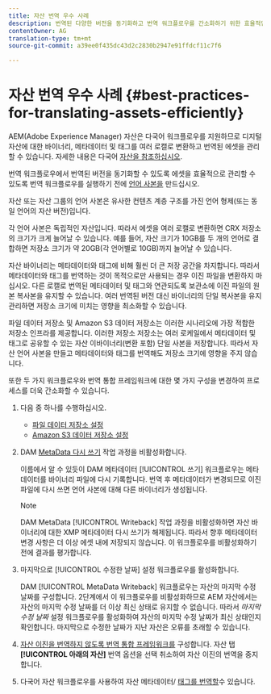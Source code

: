 ```yaml
---
title: 자산 번역 우수 사례
description: 번역된 다양한 버전을 동기화하고 번역 워크플로우를 간소화하기 위한 효율적인 자산 관리를 위한 모범 사례
contentOwner: AG
translation-type: tm+mt
source-git-commit: a39ee0f435dc43d2c2830b2947e91ffdcf11c7f6

---
```



# 자산 번역 우수 사례 {#best-practices-for-translating-assets-efficiently}

AEM(Adobe Experience Manager) 자산은 다국어 워크플로우를 지원하므로 디지털 자산에 대한 바이너리, 메타데이터 및 태그를 여러 로캘로 변환하고 번역된 에셋을 관리할 수 있습니다. 자세한 내용은 다국어 [자산을 참조하십시오](multilingual-assets.md).

번역 워크플로우에서 번역된 버전을 동기화할 수 있도록 에셋을 효율적으로 관리할 수 있도록 번역 워크플로우를 실행하기 전에 [언어 사본을](preparing-assets-for-translation.md) 만드십시오.

자산 또는 자산 그룹의 언어 사본은 유사한 컨텐츠 계층 구조를 가진 언어 형제(또는 동일 언어의 자산 버전)입니다.

각 언어 사본은 독립적인 자산입니다. 따라서 에셋을 여러 로캘로 변환하면 CRX 저장소의 크기가 크게 늘어날 수 있습니다. 예를 들어, 자산 크기가 10GB를 두 개의 언어로 결합하면 저장소 크기가 약 20GB(각 언어별로 10GB)까지 늘어날 수 있습니다.

자산 바이너리는 메타데이터와 태그에 비해 훨씬 더 큰 저장 공간을 차지합니다. 따라서 메타데이터와 태그를 번역하는 것이 목적으로만 사용되는 경우 이진 파일을 변환하지 마십시오. 다른 로캘로 번역된 메타데이터 및 태그와 연관되도록 보관소에 이진 파일의 원본 복사본을 유지할 수 있습니다. 여러 번역된 버전 대신 바이너리의 단일 복사본을 유지 관리하면 저장소 크기에 미치는 영향을 최소화할 수 있습니다.

파일 데이터 저장소 및 Amazon S3 데이터 저장소는 이러한 시나리오에 가장 적합한 저장소 인프라를 제공합니다. 이러한 저장소 저장소는 여러 로케일에서 메타데이터 및 태그로 공유할 수 있는 자산 이바이너리(변환 포함) 단일 사본을 저장합니다. 따라서 자산 언어 사본을 만들고 메타데이터와 태그를 번역해도 저장소 크기에 영향을 주지 않습니다.

또한 두 가지 워크플로우와 번역 통합 프레임워크에 대한 몇 가지 구성을 변경하여 프로세스를 더욱 간소화할 수 있습니다.

1. 다음 중 하나를 수행하십시오.

   * [파일 데이터 저장소 설정](/help/sites-deploying/data-store-config.md)
   * [Amazon S3 데이터 저장소 설정](/help/sites-deploying/data-store-config.md)

1. DAM [MetaData 다시 쓰기](/help/sites-administering/workflow-offloader.md#disable-offloading) 작업 과정을 비활성화합니다.

   이름에서 알 수 있듯이 DAM 메타데이터 [!UICONTROL 쓰기] 워크플로우는 메타데이터를 바이너리 파일에 다시 기록합니다. 번역 후 메타데이터가 변경되므로 이진 파일에 다시 쓰면 언어 사본에 대해 다른 바이너리가 생성됩니다.

   >[!NOTE]
   >
   >DAM MetaData [!UICONTROL Writeback] 작업 과정을 비활성화하면 자산 바이너리에 대한 XMP 메타데이터 다시 쓰기가 해제됩니다. 따라서 향후 메타데이터 변경 사항은 더 이상 에셋 내에 저장되지 않습니다. 이 워크플로우를 비활성화하기 전에 결과를 평가합니다.

1. 마지막으로 [!UICONTROL 수정한 날짜] 설정 워크플로우를 활성화합니다.

   DAM [!UICONTROL MetaData Writeback] 워크플로우는 자산의 마지막 수정 날짜를 구성합니다. 2단계에서 이 워크플로우를 비활성화하므로 AEM 자산에서는 자산의 마지막 수정 날짜를 더 이상 최신 상태로 유지할 수 없습니다. 따라서 *마지막 수정 날짜* 설정 워크플로우를 활성화하여 자산의 마지막 수정 날짜가 최신 상태인지 확인합니다. 마지막으로 수정한 날짜가 지난 자산은 오류를 초래할 수 있습니다.

1. [자산 이진을 번역하지 않도록 번역 통합 프레임워크를](/help/sites-administering/tc-tic.md) 구성합니다. 자산 탭 **[!UICONTROL 아래의 자산]** 번역 옵션을 선택 취소하여 자산 이진의 번역을 중지합니다.
1. 다국어 자산 워크플로우를 사용하여 자산 메타데이터/ [태그를 번역할](multilingual-assets.md)수 있습니다.
